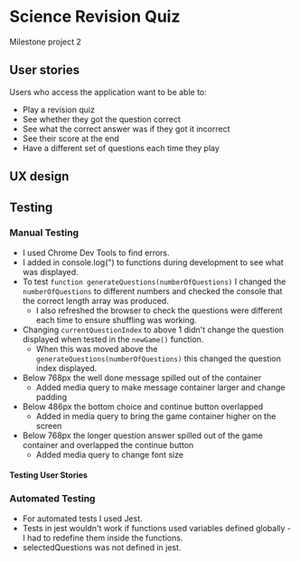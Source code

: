 # Science Revision Quiz
 Milestone project 2

## User stories

Users who access the application want to be able to: 

- Play a revision quiz
- See whether they got the question correct
- See what the correct answer was if they got it incorrect
- See their score at the end
- Have a different set of questions each time they play 


## UX design 

## Testing

### Manual Testing
- I used Chrome Dev Tools to find errors. 
- I added in console.log(") to functions during development to see what was displayed. 
- To test `function generateQuestions(numberOfQuestions)` I changed the `numberOfQuestions` to different numbers and checked the console that the correct length array was produced. 
    - I also refreshed the browser to check the questions were different each time to ensure shuffling was working. 
- Changing `currentQuestionIndex` to above 1 didn't change the question displayed when tested in the `newGame()` function. 
    - When this was moved above the `generateQuestions(numberOfQuestions)` this changed the question index displayed.
- Below 768px the well done message spilled out of the container
    - Added media query to make message container larger and change padding
- Below 486px the bottom choice and continue button overlapped 
    - Added in media query to bring the game container higher on the screen
- Below 768px the longer question answer spilled out of the game container and overlapped the continue button
    - Added media query to change font size 

#### Testing User Stories

### Automated Testing 
- For automated tests I used Jest.
- Tests in jest wouldn't work if functions used variables defined globally - I had to redefine them inside the functions. 
- selectedQuestions was not defined in jest.